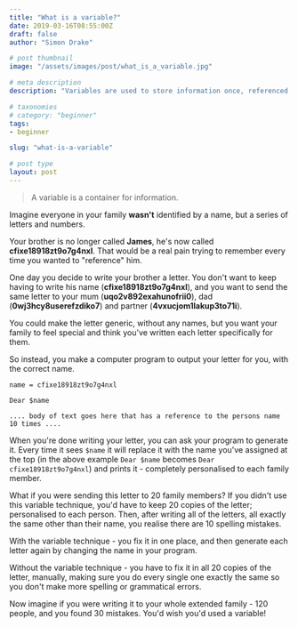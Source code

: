 ```yaml
---
title: "What is a variable?"
date: 2019-03-16T08:55:00Z
draft: false
author: "Simon Drake"

# post thumbnail
image: "/assets/images/post/what_is_a_variable.jpg"

# meta description
description: "Variables are used to store information once, referenced by an alias, and used multiple times throughout the code; reducing duplication."

# taxonomies
# category: "beginner"
tags:
- beginner

slug: "what-is-a-variable"

# post type
layout: post
---
```



> A variable is a container for information.

Imagine everyone in your family **wasn't** identified by a name, but a series of letters and numbers.

Your brother is no longer called **James**, he's now called **cfixe18918zt9o7g4nxl**. That would be a real pain trying to remember every time you wanted to "reference" him.

One day you decide to write your brother a letter. You don't want to keep having to write his name (**cfixe18918zt9o7g4nxl**), and you want to send the same letter to your mum (**uqo2v892exahunofrii0**), dad (**0wj3hcy8userefzdiko7**) and partner (**4vxucjom1lakup3to71i**).

You could make the letter generic, without any names, but you want your family to feel special and think you've written each letter specifically for them.

So instead, you make a computer program to output your letter for you, with the correct name.

```
name = cfixe18918zt9o7g4nxl

Dear $name

.... body of text goes here that has a reference to the persons name 10 times ....
```

When you're done writing your letter, you can ask your program to generate it. Every time it sees `$name` it will replace it with the name you've assigned at the top (in the above example `Dear $name` becomes `Dear cfixe18918zt9o7g4nxl`) and prints it - completely personalised to each family member.

What if you were sending this letter to 20 family members? If you didn't use this variable technique, you'd have to keep 20 copies of the letter; personalised to each person. Then, after writing all of the letters, all exactly the same other than their name, you realise there are 10 spelling mistakes.

With the variable technique - you fix it in one place, and then generate each letter again by changing the name in your program.

Without the variable technique - you have to fix it in all 20 copies of the letter, manually, making sure you do every single one exactly the same so you don't make more spelling or grammatical errors.

Now imagine if you were writing it to your whole extended family - 120 people, and you found 30 mistakes. You'd wish you'd used a variable!

